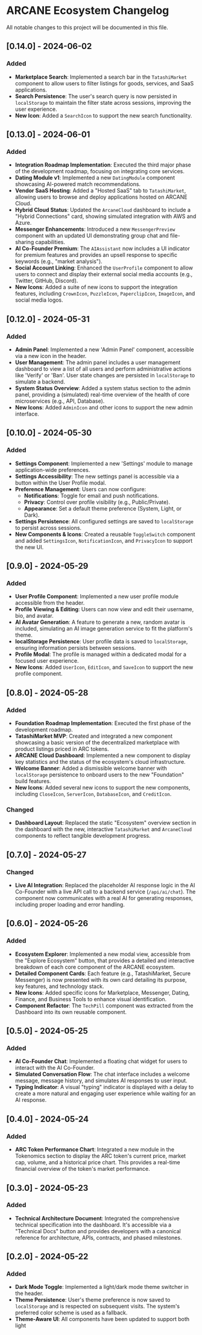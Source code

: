 # ARCANE Ecosystem Changelog

All notable changes to this project will be documented in this file.

## [0.14.0] - 2024-06-02

### Added
- **Marketplace Search**: Implemented a search bar in the `TatashiMarket` component to allow users to filter listings for goods, services, and SaaS applications.
- **Search Persistence**: The user's search query is now persisted in `localStorage` to maintain the filter state across sessions, improving the user experience.
- **New Icon**: Added a `SearchIcon` to support the new search functionality.

## [0.13.0] - 2024-06-01

### Added
- **Integration Roadmap Implementation**: Executed the third major phase of the development roadmap, focusing on integrating core services.
- **Dating Module v1**: Implemented a new `DatingModule` component showcasing AI-powered match recommendations.
- **Vendor SaaS Hosting**: Added a "Hosted SaaS" tab to `TatashiMarket`, allowing users to browse and deploy applications hosted on ARCANE Cloud.
- **Hybrid Cloud Status**: Updated the `ArcaneCloud` dashboard to include a "Hybrid Connections" card, showing simulated integration with AWS and Azure.
- **Messenger Enhancements**: Introduced a new `MessengerPreview` component with an updated UI demonstrating group chat and file-sharing capabilities.
- **AI Co-Founder Premium**: The `AIAssistant` now includes a UI indicator for premium features and provides an upsell response to specific keywords (e.g., "market analysis").
- **Social Account Linking**: Enhanced the `UserProfile` component to allow users to connect and display their external social media accounts (e.g., Twitter, GitHub, Discord).
- **New Icons**: Added a suite of new icons to support the integration features, including `CrownIcon`, `PuzzleIcon`, `PaperclipIcon`, `ImageIcon`, and social media logos.

## [0.12.0] - 2024-05-31

### Added
- **Admin Panel**: Implemented a new 'Admin Panel' component, accessible via a new icon in the header.
- **User Management**: The admin panel includes a user management dashboard to view a list of all users and perform administrative actions like 'Verify' or 'Ban'. User state changes are persisted in `localStorage` to simulate a backend.
- **System Status Overview**: Added a system status section to the admin panel, providing a (simulated) real-time overview of the health of core microservices (e.g., API, Database).
- **New Icons**: Added `AdminIcon` and other icons to support the new admin interface.

## [0.10.0] - 2024-05-30

### Added
- **Settings Component**: Implemented a new 'Settings' module to manage application-wide preferences.
- **Settings Accessibility**: The new settings panel is accessible via a button within the User Profile modal.
- **Preference Management**: Users can now configure:
    - **Notifications**: Toggle for email and push notifications.
    - **Privacy**: Control over profile visibility (e.g., Public/Private).
    - **Appearance**: Set a default theme preference (System, Light, or Dark).
- **Settings Persistence**: All configured settings are saved to `localStorage` to persist across sessions.
- **New Components & Icons**: Created a reusable `ToggleSwitch` component and added `SettingsIcon`, `NotificationIcon`, and `PrivacyIcon` to support the new UI.

## [0.9.0] - 2024-05-29

### Added
- **User Profile Component**: Implemented a new user profile module accessible from the header.
- **Profile Viewing & Editing**: Users can now view and edit their username, bio, and avatar.
- **AI Avatar Generation**: A feature to generate a new, random avatar is included, simulating an AI image generation service to fit the platform's theme.
- **localStorage Persistence**: User profile data is saved to `localStorage`, ensuring information persists between sessions.
- **Profile Modal**: The profile is managed within a dedicated modal for a focused user experience.
- **New Icons**: Added `UserIcon`, `EditIcon`, and `SaveIcon` to support the new profile component.

## [0.8.0] - 2024-05-28

### Added
- **Foundation Roadmap Implementation**: Executed the first phase of the development roadmap.
- **TatashiMarket MVP**: Created and integrated a new component showcasing a basic version of the decentralized marketplace with product listings priced in ARC tokens.
- **ARCANE Cloud Dashboard**: Implemented a new component to display key statistics and the status of the ecosystem's cloud infrastructure.
- **Welcome Banner**: Added a dismissible welcome banner with `localStorage` persistence to onboard users to the new "Foundation" build features.
- **New Icons**: Added several new icons to support the new components, including `CloseIcon`, `ServerIcon`, `DatabaseIcon`, and `CreditIcon`.

### Changed
- **Dashboard Layout**: Replaced the static "Ecosystem" overview section in the dashboard with the new, interactive `TatashiMarket` and `ArcaneCloud` components to reflect tangible development progress.

## [0.7.0] - 2024-05-27

### Changed
- **Live AI Integration**: Replaced the placeholder AI response logic in the AI Co-Founder with a live API call to a backend service (`/api/ai/chat`). The component now communicates with a real AI for generating responses, including proper loading and error handling.

## [0.6.0] - 2024-05-26

### Added
- **Ecosystem Explorer**: Implemented a new modal view, accessible from the "Explore Ecosystem" button, that provides a detailed and interactive breakdown of each core component of the ARCANE ecosystem.
- **Detailed Component Cards**: Each feature (e.g., TatashiMarket, Secure Messenger) is now presented with its own card detailing its purpose, key features, and technology stack.
- **New Icons**: Added specific icons for Marketplace, Messenger, Dating, Finance, and Business Tools to enhance visual identification.
- **Component Refactor**: The `TechPill` component was extracted from the Dashboard into its own reusable component.

## [0.5.0] - 2024-05-25

### Added
- **AI Co-Founder Chat**: Implemented a floating chat widget for users to interact with the AI Co-Founder.
- **Simulated Conversation Flow**: The chat interface includes a welcome message, message history, and simulates AI responses to user input.
- **Typing Indicator**: A visual "typing" indicator is displayed with a delay to create a more natural and engaging user experience while waiting for an AI response.

## [0.4.0] - 2024-05-24

### Added
- **ARC Token Performance Chart**: Integrated a new module in the Tokenomics section to display the ARC token's current price, market cap, volume, and a historical price chart. This provides a real-time financial overview of the token's market performance.

## [0.3.0] - 2024-05-23

### Added
- **Technical Architecture Document**: Integrated the comprehensive technical specification into the dashboard. It's accessible via a "Technical Docs" button and provides developers with a canonical reference for architecture, APIs, contracts, and phased milestones.

## [0.2.0] - 2024-05-22

### Added
- **Dark Mode Toggle**: Implemented a light/dark mode theme switcher in the header.
- **Theme Persistence**: User's theme preference is now saved to `localStorage` and is respected on subsequent visits. The system's preferred color scheme is used as a fallback.
- **Theme-Aware UI**: All components have been updated to support both light